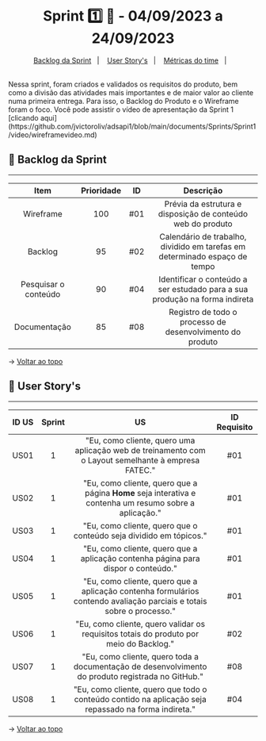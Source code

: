 <span id="topo">

<h1 align="center">Sprint 1️⃣ 🏃 - 04/09/2023 a 24/09/2023</h1>
<p align="center">
    <a href="#backlog">Backlog da Sprint</a> &nbsp |&nbsp &nbsp
    <a href="#userstory">User Story's</a> &nbsp |&nbsp &nbsp
    <a href="#metricas">Métricas do time</a> &nbsp |&nbsp &nbsp
</p>
<br>
Nessa sprint, foram criados e validados os requisitos do produto, bem como a divisão das atividades mais importantes e de maior valor ao cliente numa primeira entrega. Para isso, o Backlog do Produto e o Wireframe foram o foco. Você pode assistir o vídeo de apresentação da Sprint 1 
[clicando aqui](https://github.com/jvictoroliv/adsapi1/blob/main/documents/Sprints/Sprint1/video/wireframevideo.md)
<br>

<span id="backlog">

## 📨 Backlog da Sprint
<hr>

| Item | Prioridade|ID                                                                                                                                                                                                                               | Descrição | 
|:-------:|:--------:|:----------------------------------------------------------------------------------------------------------------------------------------------------------------------------------------------------------------------------------:|:-----------------------:|
| Wireframe  | 100      | #01 | Prévia da estrutura e disposição de conteúdo web do produto
| Backlog    | 95      | #02 | Calendário de trabalho, dividido em tarefas em determinado espaço de tempo
| Pesquisar o conteúdo  | 90      | #04 | Identificar o conteúdo a ser estudado para a sua produção na forma indireta
| Documentação  | 85      | #08 | Registro de todo o processo de desenvolvimento do produto

→ [Voltar ao topo](#topo)

<span id="userstory">

## 👥 User Story's 
<hr>


| ID US | Sprint | US                                                                                                                                                                                                                               | ID Requisito          |
|:-------:|:--------:|:----------------------------------------------------------------------------------------------------------------------------------------------------------------------------------------------------------------------------------:|:-----------------------:|
| US01  | 1      | "Eu, como cliente, quero uma aplicação web de treinamento com o Layout semelhante à empresa FATEC."                                                                                                                                      |  #01                  |
| US02  | 1      | "Eu, como cliente, quero que a página **Home** seja interativa e contenha um resumo sobre a aplicação."                                                                    |  #01                  |
| US03  | 1      | "Eu, como cliente, quero que o conteúdo seja dividido em tópicos."                                                                           |  #01                  |
| US04  | 1      | "Eu, como cliente, quero que a aplicação contenha página para dispor o conteúdo."                                          |  #01                  |
| US05  | 1      | "Eu, como cliente, quero que a aplicação contenha formulários contendo avaliação parciais e totais sobre o processo."                                                        |  #01                  |
| US06  | 1      | "Eu, como cliente, quero validar os requisitos totais do produto por meio do Backlog."                                            |  #02                  |
| US07  | 1      | "Eu, como cliente, quero toda a documentação de desenvolvimento do produto registrada no GitHub." |  #08                  |
| US08  | 1      | "Eu, como cliente, quero que todo o conteúdo contido na aplicação seja repassado na forma indireta."                        |  #04                  |

→ [Voltar ao topo](#topo)

